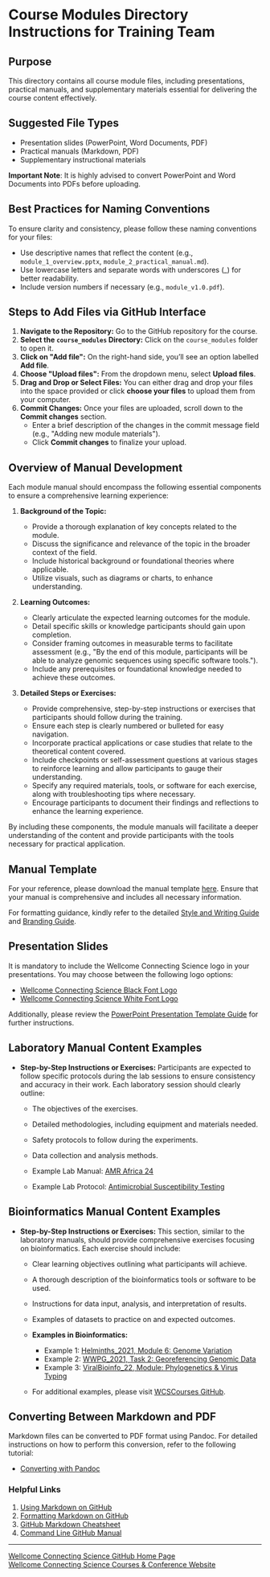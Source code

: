 # Course Modules Directory Instructions for Training Team

## Purpose
This directory contains all course module files, including presentations, practical manuals, and supplementary materials essential for delivering the course content effectively.

## Suggested File Types
- Presentation slides (PowerPoint, Word Documents, PDF)
- Practical manuals (Markdown, PDF)
- Supplementary instructional materials </br>

**Important Note**: It is highly advised to convert PowerPoint and Word Documents into PDFs before uploading. 

## Best Practices for Naming Conventions
To ensure clarity and consistency, please follow these naming conventions for your files:
- Use descriptive names that reflect the content (e.g., `module_1_overview.pptx`, `module_2_practical_manual.md`).
- Use lowercase letters and separate words with underscores (_) for better readability.
- Include version numbers if necessary (e.g., `module_v1.0.pdf`).

## Steps to Add Files via GitHub Interface
1. **Navigate to the Repository:** Go to the GitHub repository for the course.
2. **Select the `course_modules` Directory:** Click on the `course_modules` folder to open it.
3. **Click on "Add file":** On the right-hand side, you’ll see an option labelled **Add file**.
4. **Choose "Upload files":** From the dropdown menu, select **Upload files**.
5. **Drag and Drop or Select Files:** You can either drag and drop your files into the space provided or click **choose your files** to upload them from your computer.
6. **Commit Changes:** Once your files are uploaded, scroll down to the **Commit changes** section. 
   - Enter a brief description of the changes in the commit message field (e.g., "Adding new module materials").
   - Click **Commit changes** to finalize your upload.

## Overview of Manual Development
Each module manual should encompass the following essential components to ensure a comprehensive learning experience:

1. **Background of the Topic:** 
   - Provide a thorough explanation of key concepts related to the module.
   - Discuss the significance and relevance of the topic in the broader context of the field.
   - Include historical background or foundational theories where applicable.
   - Utilize visuals, such as diagrams or charts, to enhance understanding.

2. **Learning Outcomes:**
   - Clearly articulate the expected learning outcomes for the module.
   - Detail specific skills or knowledge participants should gain upon completion.
   - Consider framing outcomes in measurable terms to facilitate assessment (e.g., "By the end of this module, participants will be able to analyze genomic sequences using specific software tools.").
   - Include any prerequisites or foundational knowledge needed to achieve these outcomes.

3. **Detailed Steps or Exercises:**
   - Provide comprehensive, step-by-step instructions or exercises that participants should follow during the training.
   - Ensure each step is clearly numbered or bulleted for easy navigation.
   - Incorporate practical applications or case studies that relate to the theoretical content covered.
   - Include checkpoints or self-assessment questions at various stages to reinforce learning and allow participants to gauge their understanding.
   - Specify any required materials, tools, or software for each exercise, along with troubleshooting tips where necessary.
   - Encourage participants to document their findings and reflections to enhance the learning experience.

By including these components, the module manuals will facilitate a deeper understanding of the content and provide participants with the tools necessary for practical application.

## Manual Template

For your reference, please download the manual template [here](https://docs.google.com/document/d/1k41dVLRCnSNs5eA0Vf7lslfAlEJWJNUW/edit?usp=sharing&ouid=104730864282583984566&rtpof=true&sd=true). Ensure that your manual is comprehensive and includes all necessary information.

For formatting guidance, kindly refer to the detailed [Style and Writing Guide](https://drive.google.com/file/d/1siD1TKXp1tqkJl-WIt27Zzl8lj-jgtEy/view?usp=sharing) and [Branding Guide](https://drive.google.com/file/d/1cNqrzYZPhD7Z_IVLDhf9XolTFqNPLc48/view?usp=sharing).

## Presentation Slides

It is mandatory to include the Wellcome Connecting Science logo in your presentations. You may choose between the following logo options:

- [Wellcome Connecting Science Black Font Logo](https://drive.google.com/file/d/1MEBaLjZTkzt3S2IBbIhEGEJxIhdiARjP/view?usp=sharing)
- [Wellcome Connecting Science White Font Logo](https://drive.google.com/file/d/1A-HIS0fHFIylwYz_k71xiVWlrWzawf_Z/view?usp=sharing)

Additionally, please review the [PowerPoint Presentation Template Guide](https://docs.google.com/presentation/d/15DPvtwYD-H7YiuNXXLPOa2leQ4ot_TYO/edit?usp=sharing&ouid=104730864282583984566&rtpof=true&sd=true) for further instructions.

## Laboratory Manual Content Examples
- **Step-by-Step Instructions or Exercises:** Participants are expected to follow specific protocols during the lab sessions to ensure consistency and accuracy in their work. Each laboratory session should clearly outline:
  - The objectives of the exercises.
  - Detailed methodologies, including equipment and materials needed.
  - Safety protocols to follow during the experiments.
  - Data collection and analysis methods.
  
  - Example Lab Manual: [AMR Africa 24](https://drive.google.com/file/d/11ZoiNcW36ZJ80YtqK269XRh3K4a577vS/view?usp=sharing)
  - Example Lab Protocol: [Antimicrobial Susceptibility Testing](https://docs.google.com/document/d/1L6DxB2fvhtSmSnBN3dAKXfOG9jdG2kLQ/edit?usp=share_link&ouid=113316994580307529891&rtpof=true&sd=true)

## Bioinformatics Manual Content Examples
- **Step-by-Step Instructions or Exercises:** This section, similar to the laboratory manuals, should provide comprehensive exercises focusing on bioinformatics. Each exercise should include:
  - Clear learning objectives outlining what participants will achieve.
  - A thorough description of the bioinformatics tools or software to be used.
  - Instructions for data input, analysis, and interpretation of results.
  - Examples of datasets to practice on and expected outcomes.
  
  - **Examples in Bioinformatics:** 
    - Example 1: [Helminths_2021, Module 6: Genome Variation](https://github.com/WCSCourses/Helminths_2021/blob/main/manuals/module_6_genome_variation/module_6_genome_variation.md)
    - Example 2: [WWPG_2021, Task 2: Georeferencing Genomic Data](https://github.com/WCSCourses/WWPG_2021/blob/main/manuals/exercise_bacterial/Task2_georeferencing.pdf)
    - Example 3: [ViralBioinfo_22, Module: Phylogenetics & Virus Typing](https://github.com/WCSCourses/ViralBioinfLAC2022/blob/main/Modules/Phylogeny_&_Virus_Typing_HandsOnEx.md)
  
  - For additional examples, please visit [WCSCourses GitHub](https://github.com/WCSCourses).

## Converting Between Markdown and PDF
Markdown files can be converted to PDF format using Pandoc. For detailed instructions on how to perform this conversion, refer to the following tutorial:
- [Converting with Pandoc](https://github.com/WCSCourses/format_convert)

### Helpful Links
1. [Using Markdown on GitHub](https://docs.github.com/en/get-started/writing-on-github/getting-started-with-writing-and-formatting-on-github)
2. [Formatting Markdown on GitHub](https://docs.github.com/en/github/writing-on-github/getting-started-with-writing-and-formatting-on-github/basic-writing-and-formatting-syntax)
3. [GitHub Markdown Cheatsheet](https://github.github.io/gfm/)
4. [Command Line GitHub Manual](https://cli.github.com/manual/)

---

[Wellcome Connecting Science GitHub Home Page](https://github.com/WCSCourses) </br>
[Wellcome Connecting Science Courses & Conference Website](https://coursesandconferences.wellcomeconnectingscience.org/our-events/)

